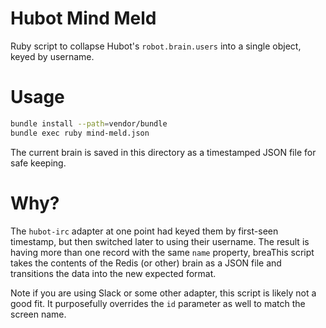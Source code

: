 # Hubot Mind Meld

Ruby script to collapse Hubot's `robot.brain.users` into a single object, keyed by username.

# Usage

```bash
bundle install --path=vendor/bundle
bundle exec ruby mind-meld.json
```

The current brain is saved in this directory as a timestamped JSON file for safe keeping.

# Why?

The `hubot-irc` adapter at one point had keyed them by first-seen timestamp, but then switched later to using their username. The result is having more than one record with the same `name` property, breaThis script takes the contents of the Redis (or other) brain as a JSON file and transitions the data into the new expected format.

Note if you are using Slack or some other adapter, this script is likely not a good fit. It purposefully overrides the `id` parameter as well to match the screen name.

